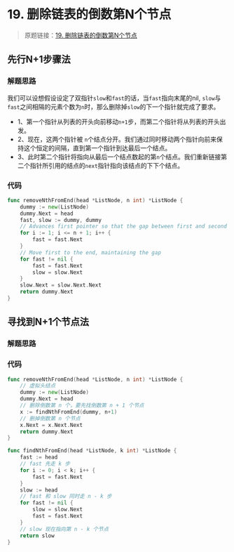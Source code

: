 # 19. 删除链表的倒数第N个节点

> 原题链接：[19. 删除链表的倒数第N个节点](https://leetcode-cn.com/problems/remove-nth-node-from-end-of-list/)

## 先行N+1步骤法
### 解题思路
我们可以设想假设设定了双指针``slow``和``fast``的话，当``fast``指向末尾的nil,
``slow``与``fast``之间相隔的元素个数为``n``时，那么删除掉``slow``的下一个指针就完成了要求。


* 1、第一个指针从列表的开头向前移动``n+1``步，而第二个指针将从列表的开头出发。
* 2、现在，这两个指针被 ``n``个结点分开。我们通过同时移动两个指针向前来保持这个恒定的间隔，直到第一个指针到达最后一个结点。
* 3、此时第二个指针将指向从最后一个结点数起的第``n``个结点。我们重新链接第二个指针所引用的结点的``next``指针指向该结点的下下个结点。

### 代码
```go
func removeNthFromEnd(head *ListNode, n int) *ListNode {
	dummy := new(ListNode)
	dummy.Next = head
	fast, slow := dummy, dummy
	// Advances first pointer so that the gap between first and second is n nodes apart
	for i := 1; i <= n + 1; i++ {
		fast = fast.Next
	}
	// Move first to the end, maintaining the gap
	for fast != nil {
		fast = fast.Next
		slow = slow.Next
	}
	slow.Next = slow.Next.Next
	return dummy.Next
}
```

## 寻找到N+1个节点法
### 解题思路
### 代码
```go
func removeNthFromEnd(head *ListNode, n int) *ListNode {
	// 虚拟头结点
	dummy := new(ListNode)
	dummy.Next = head
	// 删除倒数第 n 个，要先找倒数第 n + 1 个节点
	x := findNthFromEnd(dummy, n+1)
	// 删掉倒数第 n 个节点
	x.Next = x.Next.Next
	return dummy.Next
}

func findNthFromEnd(head *ListNode, k int) *ListNode {
	fast := head
	// fast 先走 k 步
	for i := 0; i < k; i++ {
		fast = fast.Next
	}
	slow := head
	// fast 和 slow 同时走 n - k 步
	for fast != nil {
		slow = slow.Next
		fast = fast.Next
	}
	// slow 现在指向第 n - k 个节点
	return slow
}
```